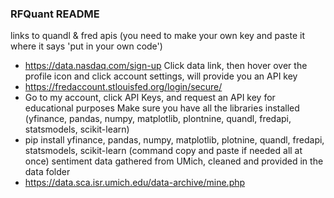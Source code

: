 ### RFQuant README
links to quandl & fred apis (you need to make your own key and paste it where it says 'put in your own code')
  - https://data.nasdaq.com/sign-up
Click data link, then hover over the profile icon and click account settings, will provide you an API key
  - https://fredaccount.stlouisfed.org/login/secure/
  - Go to my account, click API Keys, and request an API key for educational purposes
Make sure you have all the libraries installed (yfinance, pandas, numpy, matplotlib, plontnine, quandl, fredapi, statsmodels, scikit-learn)
  - pip install yfinance, pandas, numpy, matplotlib, plotnine, quandl, fredapi, statsmodels, scikit-learn (command copy and paste if needed all at once)
sentiment data gathered from UMich, cleaned and provided in the data folder
  - https://data.sca.isr.umich.edu/data-archive/mine.php
